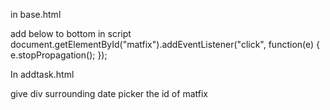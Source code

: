 in base.html

add below to bottom in script
document.getElementById("matfix").addEventListener("click", function(e) {
	e.stopPropagation();
});

In addtask.html

give div surrounding date picker the id of matfix

